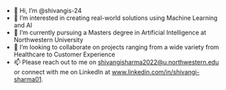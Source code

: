 - 👋 Hi, I’m @shivangis-24
- 👀 I’m interested in creating real-world solutions using Machine Learning and AI
- 🌱 I’m currently pursuing a Masters degree in Artificial Intelligence at Northwestern University
- 💞️ I’m looking to collaborate on projects ranging from a wide variety from Healthcare to Customer Experience 
- 📫 Please reach out to me on shivangisharma2022@u.northwestern.edu or connect with me on LinkedIn at www.linkedin.com/in/shivangi-sharma01.

<!---
shivangis-24/shivangis-24 is a ✨ special ✨ repository because its `README.md` (this file) appears on your GitHub profile.
You can click the Preview link to take a look at your changes.
--->
